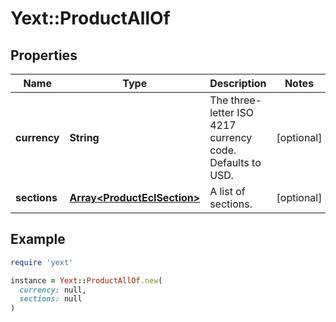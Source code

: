 # Yext::ProductAllOf

## Properties

| Name | Type | Description | Notes |
| ---- | ---- | ----------- | ----- |
| **currency** | **String** | The three-letter ISO 4217 currency code. Defaults to USD. | [optional] |
| **sections** | [**Array&lt;ProductEclSection&gt;**](ProductEclSection.md) | A list of sections. | [optional] |

## Example

```ruby
require 'yext'

instance = Yext::ProductAllOf.new(
  currency: null,
  sections: null
)
```

